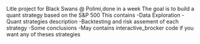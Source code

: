 Litle project for Black Swans @ Polimi,done in a week 
The goal is to build a quant strategy based on the S&P 500
This contains 
  -Data Exploration
  -Quant strategies description
  -Backtesting and risk assement of each strategy
  -Some conclusions
  -May contains interactive_brocker code if you want any of theses strategies
  
